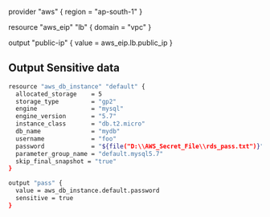 provider "aws" {
  region    =   "ap-south-1"
}

resource "aws_eip" "lb" {
  domain   = "vpc"
}

output "public-ip" {
  value = aws_eip.lb.public_ip
}


## Output Sensitive data
```sh
resource "aws_db_instance" "default" {
  allocated_storage    = 5
  storage_type         = "gp2"
  engine               = "mysql"
  engine_version       = "5.7"
  instance_class       = "db.t2.micro"
  db_name              = "mydb"
  username             = "foo"
  password             = "${file("D:\\AWS_Secret_File\\rds_pass.txt")}"
  parameter_group_name = "default.mysql5.7"
  skip_final_snapshot = "true"
}

output "pass" {
  value = aws_db_instance.default.password
  sensitive = true
}
```